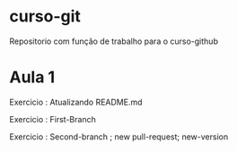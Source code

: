 # curso-git
Repositorio com função de trabalho para o curso-github
# Aula 1
Exercicio : Atualizando README.md

Exercicio : First-Branch

Exercicio : Second-branch ; new pull-request; new-version
